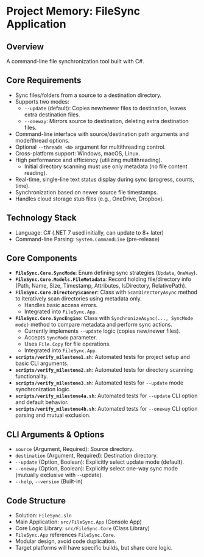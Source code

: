 # Project Memory: FileSync Application

## Overview

A command-line file synchronization tool built with C#.

## Core Requirements

*   Sync files/folders from a source to a destination directory.
*   Supports two modes:
    *   `--update` (default): Copies new/newer files to destination, leaves extra destination files.
    *   `--oneway`: Mirrors source to destination, deleting extra destination files.
*   Command-line interface with source/destination path arguments and mode/thread options.
*   Optional `--threads <N>` argument for multithreading control.
*   Cross-platform support: Windows, macOS, Linux.
*   High performance and efficiency (utilizing multithreading).
    *   Initial directory scanning must use only metadata (no file content reading).
*   Real-time, single-line text status display during sync (progress, counts, time).
*   Synchronization based on newer source file timestamps.
*   Handles cloud storage stub files (e.g., OneDrive, Dropbox).

## Technology Stack

*   Language: C# (.NET 7 used initially, can update to 8+ later)
*   Command-line Parsing: `System.CommandLine` (pre-release)

## Core Components

*   **`FileSync.Core.SyncMode`**: Enum defining sync strategies (`Update`, `OneWay`).
*   **`FileSync.Core.Models.FileMetadata`**: Record holding file/directory info (Path, Name, Size, Timestamp, Attributes, IsDirectory, RelativePath).
*   **`FileSync.Core.DirectoryScanner`**: Class with `ScanDirectoryAsync` method to iteratively scan directories using metadata only.
    *   Handles basic access errors.
    *   Integrated into `FileSync.App`.
*   **`FileSync.Core.SyncEngine`**: Class with `SynchronizeAsync(..., SyncMode mode)` method to compare metadata and perform sync actions.
    *   Currently implements `--update` logic (copies new/newer files).
    *   Accepts `SyncMode` parameter.
    *   Uses `File.Copy` for file operations.
    *   Integrated into `FileSync.App`.
*   **`scripts/verify_milestone1.sh`**: Automated tests for project setup and basic CLI arguments.
*   **`scripts/verify_milestone2.sh`**: Automated tests for directory scanning functionality.
*   **`scripts/verify_milestone3.sh`**: Automated tests for `--update` mode synchronization logic.
*   **`scripts/verify_milestone4a.sh`**: Automated tests for `--update` CLI option and default behavior.
*   **`scripts/verify_milestone4b.sh`**: Automated tests for `--oneway` CLI option parsing and mutual exclusion.

## CLI Arguments & Options

*   `source` (Argument, Required): Source directory.
*   `destination` (Argument, Required): Destination directory.
*   `--update` (Option, Boolean): Explicitly select update mode (default).
*   `--oneway` (Option, Boolean): Explicitly select one-way sync mode (mutually exclusive with --update).
*   `--help`, `--version` (Built-in)

## Code Structure

*   Solution: `FileSync.sln`
*   Main Application: `src/FileSync.App` (Console App)
*   Core Logic Library: `src/FileSync.Core` (Class Library)
*   `FileSync.App` references `FileSync.Core`.
*   Modular design, avoid code duplication.
*   Target platforms will have specific builds, but share core logic. 